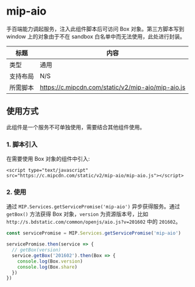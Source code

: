 # mip-aio

手百端能力调起服务，注入此组件脚本后可访问 Box 对象。第三方脚本写到 window 上的对象由于不在 sandbox 白名单中而无法使用，此处进行封装。

标题|内容
----|----
类型|通用
支持布局|N/S
所需脚本|https://c.mipcdn.com/static/v2/mip-aio/mip-aio.js

## 使用方式

此组件是一个服务不可单独使用，需要结合其他组件使用。

### 1. 脚本引入

在需要使用 Box 对象的组件中引入:

`<script type="text/javascript" src="https://c.mipcdn.com/static/v2/mip-aio/mip-aio.js"></script>`

### 2. 使用

通过 `MIP.Services.getServicePromise('mip-aio')` 异步获得服务。通过 `getBox()` 方法获得 Box 对象，`version` 为资源版本号，比如 `http://s.bdstatic.com/common/openjs/aio.js?v=201602` 中的 `201602`。

```js
const servicePromise = MIP.Services.getServicePromise('mip-aio')

servicePromise.then(service => {
  // getBox(version)
  service.getBox('201602').then(Box => {
    console.log(Box.version)
    console.log(Box.share)
  })
})
```
